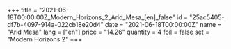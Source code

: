 +++
title = "2021-06-18T00:00:00Z_Modern_Horizons_2_Arid_Mesa_[en]_false"
id = "25ac5405-df7b-4097-914a-022cb18e20d4"
date = "2021-06-18T00:00:00Z"
name = "Arid Mesa"
lang = ["en"]
price = "14.26"
quantity = 4
foil = false
set = "Modern Horizons 2"
+++
